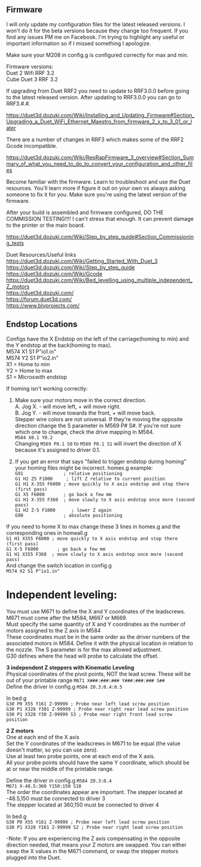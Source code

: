 ## Firmware
I will only update my configuration files for the latest released versions. I won't do it for the beta versions because they change too frequent. If you find any issues PM me on Facebook. I'm trying to highlight any useful or important information so if I missed something I apologize.  

Make sure your M208 in config.g is configured correctly for max and min.  

Firmware versions:  
Duet 2 Wifi RRF 3.2  
Cube Duet 3 RRF 3.2  

If upgrading from Duet RRF2 you need to update to RRF3.0.0 before going to the latest released version. After updating to RRF3.0.0 you can go to RRF3.#.#.  

https://duet3d.dozuki.com/Wiki/Installing_and_Updating_Firmware#Section_Upgrading_a_Duet_WiFi_Ethernet_Maestro_from_firmware_2_x_to_3_01_or_later  

There are a number of changes in RRF3 which makes some of the RRF2 Gcode incompatible.  

https://duet3d.dozuki.com/Wiki/RepRapFirmware_3_overview#Section_Summary_of_what_you_need_to_do_to_convert_your_configuration_and_other_files  

Become familiar with the firmware. Learn to troubleshoot and use the Duet resources. You'll learn more if figure it out on your own vs always asking someone to fix it for you. Make sure you're using the latest version of the firmware.  

After your build is assembled and firmware configured, DO THE COMMISSION TESTING!!!! I can't stress that enough. It can prevent damage to the printer or the main board.  

https://duet3d.dozuki.com/Wiki/Step_by_step_guide#Section_Commissioning_tests  

Duet Resources/Useful links  
https://duet3d.dozuki.com/Wiki/Getting_Started_With_Duet_3  
https://duet3d.dozuki.com/Wiki/Step_by_step_guide  
https://duet3d.dozuki.com/Wiki/Gcode  
https://duet3d.dozuki.com/Wiki/Bed_levelling_using_multiple_independent_Z_motors  
https://duet3d.dozuki.com/  
https://forum.duet3d.com/  
https://www.blvprojects.com/  



## Endstop Locations  
Configs have the X Endstop on the left of the carriage(homing to min) and the Y endstop at the back(homing to max).  
M574 X1 S1 P"io1.in"  
M574 Y2 S1 P"io2.in"  
X1 = Home to min  
Y2 = Home to max  
S1 = Microswith endstop  

If homing isn't working correctly:  
1. Make sure your motors move in the correct direction.  
A. Jog X. - will move left, + will move right.  
B. Jog Y. - will move towards the front, + will move back.  
Stepper wire colors are not universal. If they're moving the opposite direction change the S parameter in M569 P# S#. If you're not sure which one to change, check the drive mapping in M584.  
`M584 X0.1 Y0.2`  
Changing `M569 P0.1 S0` to `M569 P0.1 S1` will invert the direction of X because it's assigned to driver 0.1.  

2. If you get an error that says "failed to trigger endstop during homing" your homing files might be incorrect. 
homex.g example:  
`G91               ; relative positioning`  
`G1 H2 Z5 F1000     ; lift Z relative to current position`  
`G1 H1 X-355 F6000 ; move quickly to X axis endstop and stop there (first pass)`  
`G1 X5 F6000       ; go back a few mm`  
`G1 H1 X-355 F360  ; move slowly to X axis endstop once more (second pass)`  
`G1 H2 Z-5 F1000      ; lower Z again`  
`G90               ; absolute positioning`  

If you need to home X to max change these 3 lines in homex.g and the corresponding ones in homeall.g  
`G1 H1 X355 F6000 ; move quickly to X axis endstop and stop there (first pass)`  
`G1 X-5 F6000       ; go back a few mm`  
`G1 H1 X355 F360  ; move slowly to X axis endstop once more (second pass)`  
And change the switch location in config.g  
`M574 X2 S1 P"io1.in"`

# Independent leveling:  
You must use M671 to define the X and Y coordinates of the leadscrews.  
M671 must come after the M584, M667 or M669.  
Must specify the same quantity of X and Y coordinates as the number of motors assigned to the Z axis in M584  
These coordinates must be in the same order as the driver numbers of the associated motors in M584. 
Define it with the physical location in relation to the nozzle. The S parameter is for the max allowed adjustment.  
G30 defines where the head will probe to calculate the offset.  

**3 independent Z steppers with Kinematic Leveling**  
Physical coordinates of the pivot points, NOT the lead screw. These will be out of your printable range `M671 X###:###:### Y###:###:### S##`  
Define the driver in config.g `M584 Z0.3:0.4:0.5` 

In bed.g  
`G30 P0 X55 Y161 Z-99999 ; Probe near left lead screw position`  
`G30 P1 X328 Y301 Z-99999 ; Probe near right rear lead screw position` 
`G30 P1 X328 Y30 Z-99999 S3 ; Probe near right front lead screw position` 

**2 Z motors**  
One at each end of the X axis  
Set the Y coordinates of the leadscrews in M671 to be equal (the value doesn't matter, so you can use zero).  
Use at least two probe points, one at each end of the X axis.  
All your probe points should have the same Y coordinate, which should be at or near the middle of the printable range.  

Define the driver in config.g `M584 Z0.3:0.4`  
`M671 X-48.5:360 Y150:150 S10`  
The order the coordinates appear are important. The stepper located at -48.5,150 must be connected to driver 3  
The stepper located at 360,150 must be connected to driver 4  

In bed.g  
`G30 P0 X55 Y161 Z-99999 ; Probe near left lead screw position`  
`G30 P1 X328 Y161 Z-99999 S2 ; Probe near right lead screw position`  


-Note: If you are experiencing the Z axis compensating in the opposite direction needed, that means your Z motors are swapped. 
You can either swap the X values in the M671 command, or swap the stepper motors plugged into the Duet.
